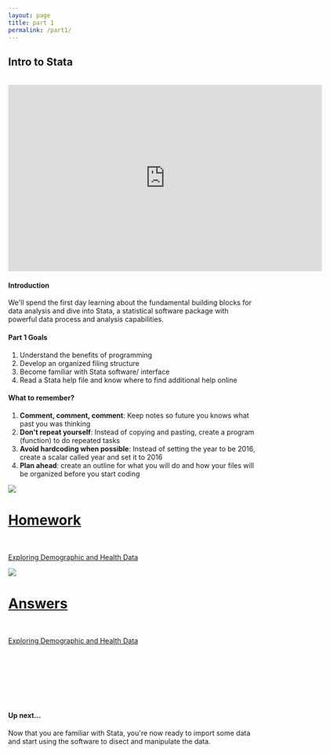 ```yaml
---
layout: page
title: part 1
permalink: /part1/
---
```


## Intro to Stata      
<br>
<iframe src="https://docs.google.com/presentation/d/19BGniEkPaCi2WgG_psuV7N8Y98cB9h1OqfFMzpRg8bQ/embed?start=false&loop=false&delayms=3000" frameborder="0" width="640" height="380" allowfullscreen="true" mozallowfullscreen="true" webkitallowfullscreen="true"></iframe>
<br>

#### Introduction   
We'll spend the first day learning about the fundamental building blocks for data analysis and dive into Stata, a statistical software package with powerful data process and analysis capabilities.


####  Part 1 Goals  
1. Understand the benefits of programming   
2. Develop an organized filing structure    
3. Become familiar with Stata software/ interface   
4. Read a Stata help file and know where to find additional help online   

#### What to remember?  
1. **Comment, comment, comment**: Keep notes so future you knows what past you was thinking    
2. **Don't repeat yourself**: Instead of copying and pasting, create a program (function) to do repeated tasks
3. **Avoid hardcoding when possible**: Instead of setting the year to be 2016, create a scalar called year and set it to 2016   
4. **Plan ahead**: create an outline for what you will do and how your files will be organized before you start coding


<div class="icon">
 <div class="thumbnailicon">
        <a href = "https://github.com/GeoCenter/StataTraining/blob/master/Day1/Homework/Day%201%20Homework%20Assignment.docx" target="_blank">
        <img class="thumbnailicon" src="/StataTraining/img/homework.png"/> 
        <span>
            <h1>Homework</h1>
            <br/>
            <p>Exploring Demographic and Health Data</p>
        </span>
        </a>
      </div>
    </div>   


<div class="icon">
 <div class="thumbnailicon">
        <a href = "https://github.com/GeoCenter/StataTraining/blob/master/Day1/Homework/Day%201%20Homework%20-%20with%20answers2.docx" target="_blank">
        <img class="thumbnailicon" src="/StataTraining/img/part1.png"/> 
        <span>
            <h1>Answers</h1>
            <br/>
            <p>Exploring Demographic and Health Data</p>
        </span>
        </a>
      </div>
    </div>

<br>
<br>
<br>
<br>
<br>
<br>

#### Up next...   
Now that you are familiar with Stata, you're now ready to import some data and start using the software to disect and manipulate the data.   
